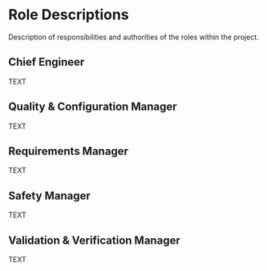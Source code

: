 <h1>Role Descriptions</h1>
Description of responsibilities and authorities of the roles within the project.

<h2>Chief Engineer</h2>
TEXT

<h2>Quality & Configuration Manager</h2>
TEXT

<h2>Requirements Manager</h2>
TEXT

<h2>Safety Manager</h2>
TEXT

<h2>Validation & Verification Manager</h2>
TEXT
